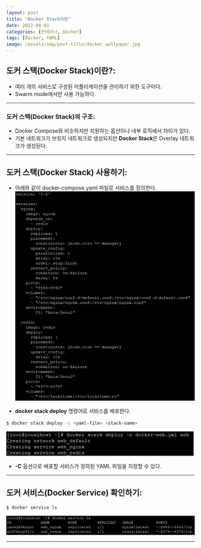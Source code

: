```yaml
---
layout: post
title: "Docker Stack이란"
date: 2022-09-01
categories: [컨테이너, Docker] 
tags: [Docker, YAML]
image: /assets/img/post-title/docker_wallpaper.jpg
---
```


## 도커 스택(Docker Stack)이란?:
- 여러 개의 서비스로 구성된 어플리케이션을 관리하기 위한 도구이다.
- Swarm mode에서만 사용 가능하다.

* * *

### 도커 스택(Docker Stack)의 구조:
- Docker Compose와 비슷하지만 지원하는 옵션이나 내부 로직에서 차이가 있다.
- 기본 네트워크가 브릿지 네트워크로 생성되지만 **Docker Stack**은 Overlay 네트워크가 생성된다.

* * *

## 도커 스택(Docker Stack) 사용하기:
- 아래와 같이 docker-compose.yaml 파일로 서비스를 정의한다.
[![텍스트](/assets/img/post/docker/docker%20compose%20%ED%8C%8C%EC%9D%BC%20%EC%9E%85%EB%A0%A5.PNG)](/assets/img/post/docker/docker%20compose%20%ED%8C%8C%EC%9D%BC%20%EC%9E%85%EB%A0%A5.PNG)

- **docker stack deploy** 명령어로 서비스를 배포한다.
```bash
$ docker stack deploy -c <yaml-file> <stack-name>
```
[![텍스트](/assets/img/post/docker/docker%20stack%20deploy%EB%A1%9C%20%EC%84%9C%EB%B9%84%EC%8A%A4%20%EB%B0%B0%ED%8F%AC%20%ED%99%94%EB%A9%B4.PNG)](/assets/img/post/docker/docker%20stack%20deploy%EB%A1%9C%20%EC%84%9C%EB%B9%84%EC%8A%A4%20%EB%B0%B0%ED%8F%AC%20%ED%99%94%EB%A9%B4.PNG)
- **-C** 옵션으로 배포할 서비스가 정의된 YAML 파일을 지정할 수 있다.

* * *

## 도커 서비스(Docker Service) 확인하기:
```bash
$ docker service ls
```
[![텍스트](/assets/img/post/docker/docker%20%EC%84%9C%EB%B9%84%EC%8A%A4%20%ED%99%95%EC%9D%B8.PNG)](/assets/img/post/docker/docker%20%EC%84%9C%EB%B9%84%EC%8A%A4%20%ED%99%95%EC%9D%B8.PNG)

* * *